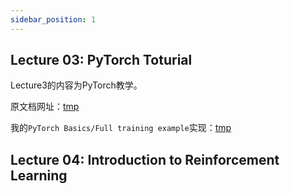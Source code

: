 ```yaml
---
sidebar_position: 1
---
```


## Lecture 03: PyTorch Toturial

Lecture3的内容为PyTorch教学。  

原文档网址：[tmp](https://colab.research.google.com/drive/12nQiv6aZHXNuCfAAuTjJenDWKQbIt2Mz#scrollTo=GroZ0prJgAZ0)   

我的``PyTorch Basics/Full training example``实现：[tmp](https://www.baidu.com)  

## Lecture 04: Introduction to Reinforcement Learning